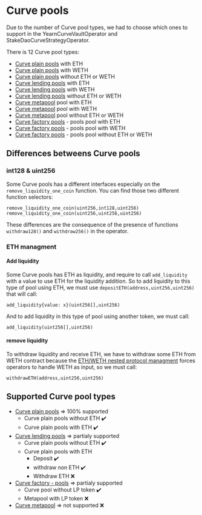 # Curve pools
Due to the number of Curve pool types, we had to choose which ones to support in the YearnCurveVaultOperator and StakeDaoCurveStrategyOperator.

There is 12 Curve pool types:
- [Curve plain pools](https://curve.readthedocs.io/exchange-pools.html#plain-pools) with ETH
- [Curve plain pools](https://curve.readthedocs.io/exchange-pools.html#plain-pools) with WETH
- [Curve plain pools](https://curve.readthedocs.io/exchange-pools.html#plain-pools) without ETH or WETH
- [Curve lending pools](https://curve.readthedocs.io/exchange-pools.html#lending-pools) with ETH
- [Curve lending pools](https://curve.readthedocs.io/exchange-pools.html#lending-pools) with WETH
- [Curve lending pools](https://curve.readthedocs.io/exchange-pools.html#lending-pools) without ETH or WETH
- [Curve metapool](https://curve.readthedocs.io/exchange-pools.html#metapools) pool with ETH
- [Curve metapool](https://curve.readthedocs.io/exchange-pools.html#metapools) pool with WETH
- [Curve metapool](https://curve.readthedocs.io/exchange-pools.html#metapools) pool without ETH or WETH
- [Curve factory pools](https://curve.readthedocs.io/factory-pools.html) - pools pool with ETH
- [Curve factory pools](https://curve.readthedocs.io/factory-pools.html) - pools pool with WETH
- [Curve factory pools](https://curve.readthedocs.io/factory-pools.html) - pools pool without ETH or WETH



## Differences betweens Curve pools

### int128 & uint256
Some Curve pools has a different interfaces especially on the `remove_liquidity_one_coin` function.
You can find those two different function selectors:

```
remove_liquidity_one_coin(uint256,int128,uint256)
remove_liquidity_one_coin(uint256,uint256,uint256)
```

These differences are the consequence of the presence of functions `withdraw128()` and `withdraw256()` in the operator.

### ETH managment

#### Add liquidity

Some Curve pools has ETH as liquidity, and require to call `add_liquidity` with a value to use ETH for the liquidity addition.
So to add liquidity to this type of pool using ETH, we must use `depositETH(address,uint256,uint256)` that will call:

```
add_liquidity{value: x}(uint256[],uint256)
```

And to add liquidity in this type of pool using another token, we must call:

```
add_liquidity(uint256[],uint256)
```

#### remove liquidity

To withdraw liquidity and receive ETH, we have to withdraw some ETH from WETH contract because the [ETH/WETH nested protocol managment](https://github.com/NestedFi/nested-core-lego#eth-managment) forces operators to handle WETH as input, so we must call:

```
withdrawETH(address,uint256,uint256)
```

## Supported Curve pool types

- [Curve plain pools](https://curve.readthedocs.io/exchange-pools.html#plain-pools) => 100% supported
    - Curve plain pools without ETH :heavy_check_mark:
    - Curve plain pools with ETH :heavy_check_mark:
- [Curve lending pools](https://curve.readthedocs.io/exchange-pools.html#lending-pools) => partialy supported
    - Curve plain pools without ETH :heavy_check_mark:
    - Curve plain pools with ETH
        - Deposit :heavy_check_mark:
        - withdraw non ETH :heavy_check_mark:
        - Withdraw ETH :x:
- [Curve factory - pools](https://curve.readthedocs.io/factory-pools.html) => partialy supported
    - Curve pool without LP token :heavy_check_mark:
    - Metapool with LP token :x:
- [Curve metapool](https://curve.readthedocs.io/exchange-pools.html#metapools) => not supported :x: